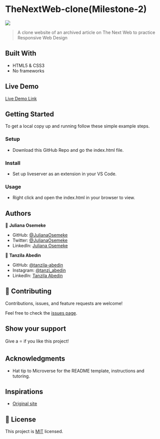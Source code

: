 # TheNextWeb-clone(Milestone-2)
![](https://img.shields.io/badge/Microverse-blueviolet)

> A clone website of an archived article on The Next Web to practice Responsive Web Design

## Built With

- HTML5 & CSS3
- No frameworks

## Live Demo

[Live Demo Link](https://tanzila-abedin.github.io/TheNextWeb-clone/.)


## Getting Started

To get a local copy up and running follow these simple example steps.

### Setup
- Download this GitHub Repo and go the index.html file.

### Install
- Set up liveserver as an extension in your VS Code.

### Usage
- Right click and open the index.html in your browser to view.


## Authors

👤 **Juliana Osemeke**

- GitHub: [@JulianaOsemeke](https://github.com/JulianaOsemeke)
- Twitter: [@JulianaOsemeke](https://twitter.com/julianaosemeke)
- LinkedIn: [Juliana Osemeke](www.linkedin.com/in/juliana-osemeke)

👤 **Tanzila Abedin**

- GitHub: [@tanzila-abedin](https://github.com/tanzila-abedin)
- Instagram: [@tanzi_abedin](https://www.instagram.com/tanzie_abedin/?hl=en)
- LinkedIn: [Tanzila Abedin](https://www.linkedin.com/in/tanzila-abedin-331440b2/?originalSubdomain=za)


## 🤝 Contributing

Contributions, issues, and feature requests are welcome!

Feel free to check the [issues page](issues/).

## Show your support

Give a ⭐️ if you like this project!

## Acknowledgments

- Hat tip to Microverse for the README template, instructions and tutoring.

## Inspirations
- [Original site](https://perma.cc/M5ZV-Q2D6)

## 📝 License

This project is [MIT](./LICENSE) licensed.
